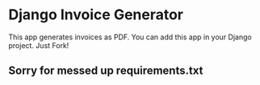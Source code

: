 # Django Invoice Generator
This app generates invoices as PDF. You can add this app in your Django project. Just Fork!


## Sorry for messed up requirements.txt
